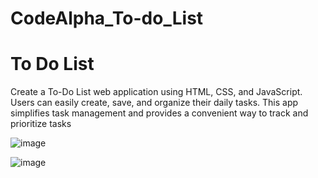 # CodeAlpha_To-do_List
# To Do List
Create a To-Do List web application using HTML,
CSS, and JavaScript. Users can easily create, save,
and organize their daily tasks. This app simplifies task
management and provides a convenient way to track
and prioritize tasks

![image](https://github.com/Mahima507/CodeAlpha_To-do_List/assets/75236972/fba111a4-7ed5-4c77-803c-e94bbc846775)

![image](https://github.com/Mahima507/CodeAlpha_To-do_List/assets/75236972/42bd3010-8b2c-49dc-9eab-1701783b2199)
